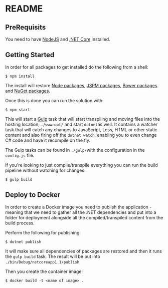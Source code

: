 # README

## PreRequisits

You need to have [NodeJS](https://nodejs.org/en/) and [.NET Core](https://www.microsoft.com/net/download/core) installed.

## Getting Started

In order for all packages to get installed do the following from a shell:

```shell
$ npm install
```

The install will restore [Node packages](https://www.npmjs.com), [JSPM packages](http://jspm.io), [Bower packages](https://bower.io) and [NuGet packages](https://www.nuget.org).

Once this is done you can run the solution with:

```shell
$ npm start
```

This will start a [Gulp](http://gulpjs.com) task that will start transpiling and moving files into the hosting location; `./wwwroot/` and start `dotnet`as well. 
It contains a watcher task that will catch any changes to JavaScript, Less, HTML or other static content and also firing off the `dotnet watch`, enabling you to even change C# code and have it recompile on the fly.

The Gulp tasks can be found in `./gulp/`with the configuration in the `config.js` file.

If you're looking to just compile/transpile everything you can run the build pipeline without watching for changes:

```shell
$ gulp build
```

## Deploy to Docker

In order to create a Docker image you need to publish the application - meaning that we need to gather all the .NET dependencies and put into a folder for deployment alongside all the compiled/transpiled content from the build process.

Perform the following for publishing:

```shell
$ dotnet publish
```

It will make sure all dependencies of packages are restored and then it runs the `gulp build` task.
The result will be put into `./bin/Debug/netcoreapp1.1/publish`.

Then you create the container image:

```shell
$ docker build -t <name of image> .
```
